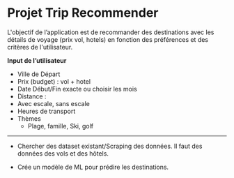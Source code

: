 # Projet Trip Recommender

L'objectif de l’application est de recommander des destinations avec les détails de voyage (prix vol, hotels) en fonction des préférences et des critères de l'utilisateur.

**Input de l’utilisateur**

- Ville de Départ
- Prix (budget) : vol + hotel
- Date Début/Fin exacte ou choisir les mois
- Distance :
 - Avec escale, sans escale
 - Heures de transport
- Thèmes
  - Plage, famille, Ski, golf

---

- Chercher des dataset existant/Scraping des données.
   Il faut des données des vols et des hôtels.

- Crée un modèle de ML pour prédire les destinations.